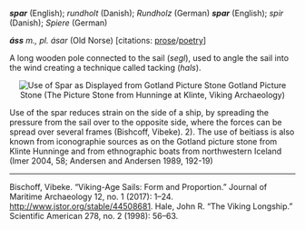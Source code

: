 **_spar_** (English); _rundholt_ (Danish); _Rundholz_ (German)
**_spar_** (English); _spir_ (Danish); _Spiere_ (German)

_**áss** m., pl. ásar_ (Old Norse) [citations: [prose](https://onp.ku.dk/onp/onp.php?o4934https://onp.ku.dk/onp/onp.php?o4934)/[poetry](https://lexiconpoeticum.org/m.php?p=lemma&i=5136)]  

 A long wooden pole connected to the sail (_segl_), used to angle the sail into the wind creating a technique called tacking (_hals_).    

<div align="center">
  
  ![Use of Spar as Displayed from Gotland Picture Stone](../images/Picture_Stone_Hunninge_at_Klinte.png)
  Gotland Picture Stone (The Picture Stone from Hunninge at Klinte, Viking Archaeology)

</div>

  Use of the spar reduces strain on the side of a ship, by spreading the pressure from the sail over to the opposite side, where the forces can be spread over several frames (Bishcoff, Vibeke). 2). The use of beitiass is also known from iconographie sources as on the Gotland picture stone from Klinte Hunninge and from ethnographic boats from northwestern Iceland (Imer 2004, 58; Andersen and Andersen
1989, 192-19)

---

  Bischoff, Vibeke. “Viking-Age Sails: Form and Proportion.” Journal of Maritime Archaeology 12, no. 1 (2017): 1–24. http://www.jstor.org/stable/44508681.
  Hale, John R. “The Viking Longship.” Scientific American 278, no. 2 (1998): 56–63.
 
  
